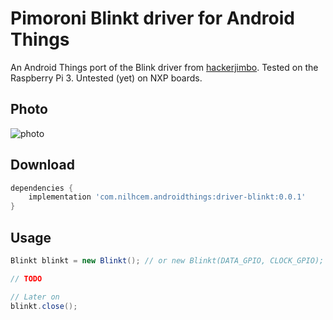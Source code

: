 # Pimoroni Blinkt driver for Android Things

An Android Things port of the Blink driver from [hackerjimbo][hackerjimbo].
Tested on the Raspberry Pi 3.
Untested (yet) on NXP boards.


## Photo

![photo]


## Download

```groovy
dependencies {
    implementation 'com.nilhcem.androidthings:driver-blinkt:0.0.1'
}
```


## Usage

```java
Blinkt blinkt = new Blinkt(); // or new Blinkt(DATA_GPIO, CLOCK_GPIO);

// TODO

// Later on
blinkt.close();
```

[hackerjimbo]: https://github.com/hackerjimbo/PiJava/
[photo]: https://raw.githubusercontent.com/Nilhcem/blinkt-androidthings/master/assets/photo.jpeg
